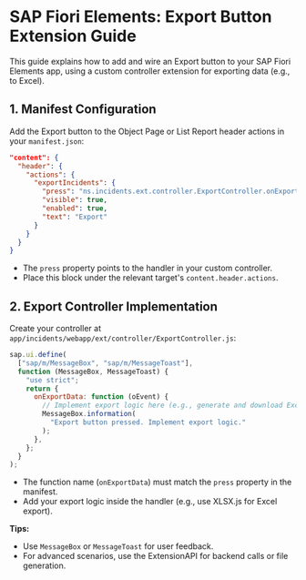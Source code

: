 # SAP Fiori Elements: Export Button Extension Guide

This guide explains how to add and wire an Export button to your SAP Fiori Elements app, using a custom controller extension for exporting data (e.g., to Excel).

## 1. Manifest Configuration

Add the Export button to the Object Page or List Report header actions in your `manifest.json`:

```json
"content": {
  "header": {
    "actions": {
      "exportIncidents": {
        "press": "ns.incidents.ext.controller.ExportController.onExportData",
        "visible": true,
        "enabled": true,
        "text": "Export"
      }
    }
  }
}
```

- The `press` property points to the handler in your custom controller.
- Place this block under the relevant target's `content.header.actions`.

## 2. Export Controller Implementation

Create your controller at `app/incidents/webapp/ext/controller/ExportController.js`:

```javascript
sap.ui.define(
  ["sap/m/MessageBox", "sap/m/MessageToast"],
  function (MessageBox, MessageToast) {
    "use strict";
    return {
      onExportData: function (oEvent) {
        // Implement export logic here (e.g., generate and download Excel)
        MessageBox.information(
          "Export button pressed. Implement export logic."
        );
      },
    };
  }
);
```

- The function name (`onExportData`) must match the `press` property in the manifest.
- Add your export logic inside the handler (e.g., use XLSX.js for Excel export).

**Tips:**

- Use `MessageBox` or `MessageToast` for user feedback.
- For advanced scenarios, use the ExtensionAPI for backend calls or file generation.
